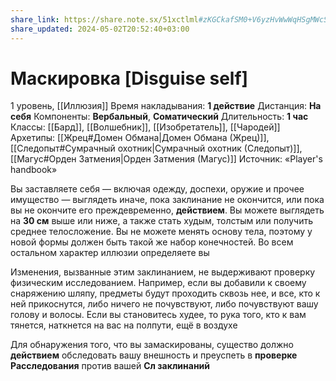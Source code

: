 ```yaml
---
share_link: https://share.note.sx/51xctlml#zKGCkafSM0+V6yzHvWwWqHSgMWcSp6iJOZmcZYzLmWU
share_updated: 2024-05-02T20:52:40+03:00
---
```

# Маскировка [Disguise self]
1 уровень, [[Иллюзия]]
Время накладывания: **1 действие**
Дистанция: **На себя**
Компоненты: **Вербальный**, **Соматический**
Длительность: **1 час**
Классы: [[Бард]], [[Волшебник]], [[Изобретатель]], [[Чародей]]
Архетипы: [[Жрец#Домен Обмана|Домен Обмана (Жрец)]], [[Следопыт#Сумрачный охотник|Сумрачный охотник (Следопыт)]], [[Магус#Орден Затмения|Орден Затмения (Магус)]]
Источник: «Player's handbook»

Вы заставляете себя — включая одежду, доспехи, оружие и прочее имущество — выглядеть иначе, пока заклинание не окончится, или пока вы не окончите его преждевременно, **действием**. Вы можете выглядеть на **30 см** выше или ниже, а также стать худым, толстым или получить среднее телосложение. Вы не можете менять основу тела, поэтому у новой формы должен быть такой же набор конечностей. Во всем остальном характер иллюзии определяете вы

Изменения, вызванные этим заклинанием, не выдерживают проверку физическим исследованием. Например, если вы добавили к своему снаряжению шляпу, предметы будут проходить сквозь нее, и все, кто к ней прикоснутся, либо ничего не почувствуют, либо почувствуют вашу голову и волосы. Если вы становитесь худее, то рука того, кто к вам тянется, наткнется на вас на полпути, ещё в воздухе

Для обнаружения того, что вы замаскированы, существо должно **действием** обследовать вашу внешность и преуспеть в **проверке Расследования** против вашей **Сл заклинаний**